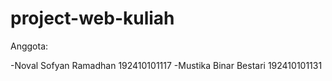 # project-web-kuliah

Anggota:

-Noval Sofyan Ramadhan 192410101117
-Mustika Binar Bestari 192410101131
